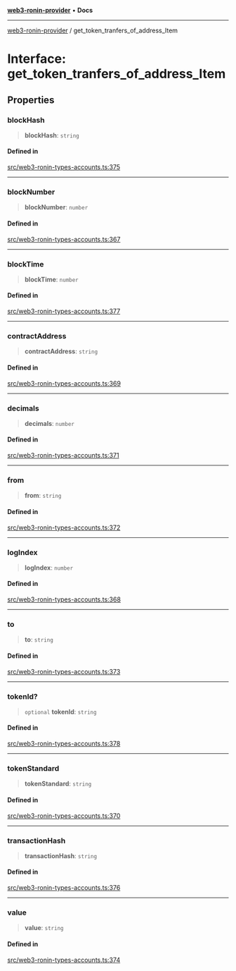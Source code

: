 [**web3-ronin-provider**](../README.md) • **Docs**

***

[web3-ronin-provider](../globals.md) / get\_token\_tranfers\_of\_address\_Item

# Interface: get\_token\_tranfers\_of\_address\_Item

## Properties

### blockHash

> **blockHash**: `string`

#### Defined in

[src/web3-ronin-types-accounts.ts:375](https://github.com/chuacw/web3-ronin-provider/blob/5334d3e4a39d6911ce4028a880b09b3429564837/src/web3-ronin-types-accounts.ts#L375)

***

### blockNumber

> **blockNumber**: `number`

#### Defined in

[src/web3-ronin-types-accounts.ts:367](https://github.com/chuacw/web3-ronin-provider/blob/5334d3e4a39d6911ce4028a880b09b3429564837/src/web3-ronin-types-accounts.ts#L367)

***

### blockTime

> **blockTime**: `number`

#### Defined in

[src/web3-ronin-types-accounts.ts:377](https://github.com/chuacw/web3-ronin-provider/blob/5334d3e4a39d6911ce4028a880b09b3429564837/src/web3-ronin-types-accounts.ts#L377)

***

### contractAddress

> **contractAddress**: `string`

#### Defined in

[src/web3-ronin-types-accounts.ts:369](https://github.com/chuacw/web3-ronin-provider/blob/5334d3e4a39d6911ce4028a880b09b3429564837/src/web3-ronin-types-accounts.ts#L369)

***

### decimals

> **decimals**: `number`

#### Defined in

[src/web3-ronin-types-accounts.ts:371](https://github.com/chuacw/web3-ronin-provider/blob/5334d3e4a39d6911ce4028a880b09b3429564837/src/web3-ronin-types-accounts.ts#L371)

***

### from

> **from**: `string`

#### Defined in

[src/web3-ronin-types-accounts.ts:372](https://github.com/chuacw/web3-ronin-provider/blob/5334d3e4a39d6911ce4028a880b09b3429564837/src/web3-ronin-types-accounts.ts#L372)

***

### logIndex

> **logIndex**: `number`

#### Defined in

[src/web3-ronin-types-accounts.ts:368](https://github.com/chuacw/web3-ronin-provider/blob/5334d3e4a39d6911ce4028a880b09b3429564837/src/web3-ronin-types-accounts.ts#L368)

***

### to

> **to**: `string`

#### Defined in

[src/web3-ronin-types-accounts.ts:373](https://github.com/chuacw/web3-ronin-provider/blob/5334d3e4a39d6911ce4028a880b09b3429564837/src/web3-ronin-types-accounts.ts#L373)

***

### tokenId?

> `optional` **tokenId**: `string`

#### Defined in

[src/web3-ronin-types-accounts.ts:378](https://github.com/chuacw/web3-ronin-provider/blob/5334d3e4a39d6911ce4028a880b09b3429564837/src/web3-ronin-types-accounts.ts#L378)

***

### tokenStandard

> **tokenStandard**: `string`

#### Defined in

[src/web3-ronin-types-accounts.ts:370](https://github.com/chuacw/web3-ronin-provider/blob/5334d3e4a39d6911ce4028a880b09b3429564837/src/web3-ronin-types-accounts.ts#L370)

***

### transactionHash

> **transactionHash**: `string`

#### Defined in

[src/web3-ronin-types-accounts.ts:376](https://github.com/chuacw/web3-ronin-provider/blob/5334d3e4a39d6911ce4028a880b09b3429564837/src/web3-ronin-types-accounts.ts#L376)

***

### value

> **value**: `string`

#### Defined in

[src/web3-ronin-types-accounts.ts:374](https://github.com/chuacw/web3-ronin-provider/blob/5334d3e4a39d6911ce4028a880b09b3429564837/src/web3-ronin-types-accounts.ts#L374)
